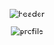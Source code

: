 <p align="center">
  <img src="https://capsule-render.vercel.app/api?type=venom&height=300&color=gradient&text=Hi&section=header&reversal=false&fontAlign=50&animation=fadeIn&desc=there" alt="header">
</p>

<p align="center">
  <img src="https://raw.githubusercontent.com/your-username/your-repository/main/profile-3d-contrib/profile-season-animate.svg" alt="profile">
</p>

<!--
**ethanmorian/ethanmorian** is a ✨ _special_ ✨ repository because its `README.md` (this file) appears on your GitHub profile.

Here are some ideas to get you started:

- 🔭 I’m currently working on ...
- 🌱 I’m currently learning ...
- 👯 I’m looking to collaborate on ...
- 🤔 I’m looking for help with ...
- 💬 Ask me about ...
- 📫 How to reach me: ...
- 😄 Pronouns: ...
- ⚡ Fun fact: ...
-->
